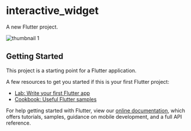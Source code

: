 # interactive_widget

A new Flutter project.

![thumbnail 1](https://user-images.githubusercontent.com/31005114/89506846-4ce59200-d7fe-11ea-9cde-10565a769e3a.png)


## Getting Started

This project is a starting point for a Flutter application.

A few resources to get you started if this is your first Flutter project:

- [Lab: Write your first Flutter app](https://flutter.dev/docs/get-started/codelab)
- [Cookbook: Useful Flutter samples](https://flutter.dev/docs/cookbook)

For help getting started with Flutter, view our
[online documentation](https://flutter.dev/docs), which offers tutorials,
samples, guidance on mobile development, and a full API reference.
